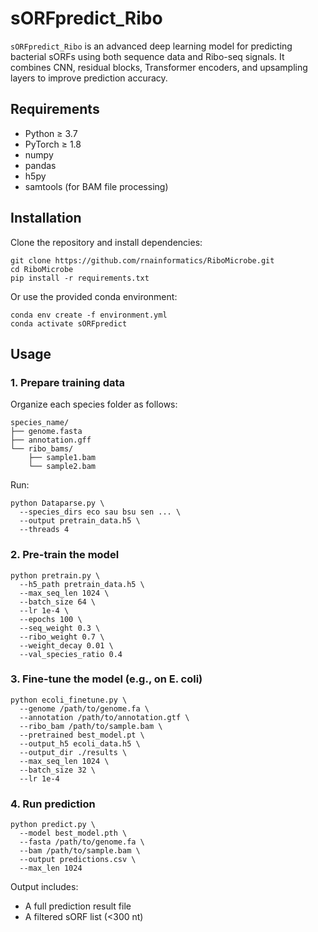# sORFpredict_Ribo

`sORFpredict_Ribo` is an advanced deep learning model for predicting bacterial sORFs using both sequence data and Ribo-seq signals. It combines CNN, residual blocks, Transformer encoders, and upsampling layers to improve prediction accuracy.

## Requirements

- Python ≥ 3.7  
- PyTorch ≥ 1.8  
- numpy  
- pandas  
- h5py  
- samtools (for BAM file processing)

## Installation

Clone the repository and install dependencies:

```
git clone https://github.com/rnainformatics/RiboMicrobe.git
cd RiboMicrobe
pip install -r requirements.txt
```

Or use the provided conda environment:

```
conda env create -f environment.yml
conda activate sORFpredict
```

## Usage

### 1. Prepare training data

Organize each species folder as follows:

```
species_name/
├── genome.fasta
├── annotation.gff
└── ribo_bams/
    ├── sample1.bam
    └── sample2.bam
```

Run:

```
python Dataparse.py \
  --species_dirs eco sau bsu sen ... \
  --output pretrain_data.h5 \
  --threads 4
```

### 2. Pre-train the model

```
python pretrain.py \
  --h5_path pretrain_data.h5 \
  --max_seq_len 1024 \
  --batch_size 64 \
  --lr 1e-4 \
  --epochs 100 \
  --seq_weight 0.3 \
  --ribo_weight 0.7 \
  --weight_decay 0.01 \
  --val_species_ratio 0.4
```

### 3. Fine-tune the model (e.g., on E. coli)

```
python ecoli_finetune.py \
  --genome /path/to/genome.fa \
  --annotation /path/to/annotation.gtf \
  --ribo_bam /path/to/sample.bam \
  --pretrained best_model.pt \
  --output_h5 ecoli_data.h5 \
  --output_dir ./results \
  --max_seq_len 1024 \
  --batch_size 32 \
  --lr 1e-4
```

### 4. Run prediction

```
python predict.py \
  --model best_model.pth \
  --fasta /path/to/genome.fa \
  --bam /path/to/sample.bam \
  --output predictions.csv \
  --max_len 1024
```

Output includes:
- A full prediction result file
- A filtered sORF list (<300 nt)

